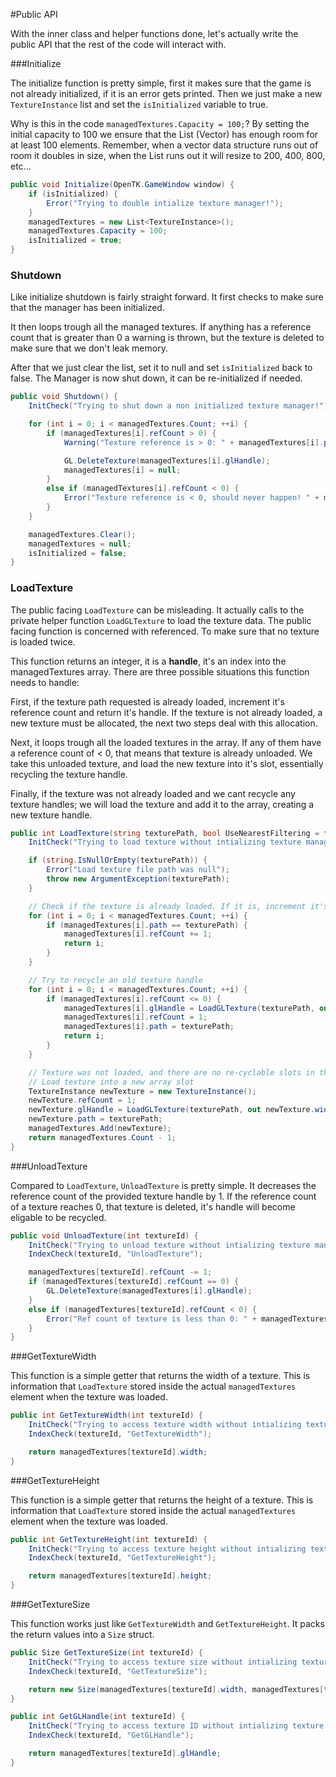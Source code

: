 #Public API

With the inner class and helper functions done, let's actually write the public API that the rest of the code will interact with.

###Initialize

The initialize function is pretty simple, first it makes sure that the game is not already initialized, if it is an error gets printed. Then we just make a new ```TextureInstance``` list and set the  ```isInitialized``` variable to true.

Why is this in the code ```managedTextures.Capacity = 100;```? By setting the initial capacity to 100 we ensure that the List (Vector) has enough room for at least 100 elements. Remember, when a vector data structure runs out of room it doubles in size, when the List runs out it will resize to 200, 400, 800, etc...

```cs
public void Initialize(OpenTK.GameWindow window) {
    if (isInitialized) {
        Error("Trying to double intialize texture manager!");
    }
    managedTextures = new List<TextureInstance>();
    managedTextures.Capacity = 100;
    isInitialized = true;
}
```

### Shutdown

Like initialize shutdown is fairly straight forward. It first checks to make sure that the manager has been initialized. 

It then loops trough all the managed textures. If anything has a reference count that is greater than 0 a warning is thrown, but the texture is deleted to make sure that we don't leak memory.

After that we just clear the list, set it to null and set ```isInitialized``` back to false. The Manager is now shut down, it can be re-initialized if needed.

```cs
public void Shutdown() {
    InitCheck("Trying to shut down a non initialized texture manager!");

    for (int i = 0; i < managedTextures.Count; ++i) {
        if (managedTextures[i].refCount > 0) {
            Warning("Texture reference is > 0: " + managedTextures[i].path);

            GL.DeleteTexture(managedTextures[i].glHandle);
            managedTextures[i] = null;
        }
        else if (managedTextures[i].refCount < 0) {
            Error("Texture reference is < 0, should never happen! " + managedTextures[i].path);
        }
    }

    managedTextures.Clear();
    managedTextures = null;
    isInitialized = false;
}
```

### LoadTexture

The public facing ```LoadTexture``` can be misleading. It actually calls to the private helper function ```LoadGLTexture``` to load the texture data. The public facing function is concerned with referenced. To make sure that no texture is loaded twice. 

This function returns an integer, it is a __handle__, it's an index into the managedTextures array. There are three possible situations this function needs to handle:

First, if the texture path requested is already loaded, increment it's reference count and return it's handle. If the texture is not already loaded, a new texture must be allocated, the next two steps deal with this allocation.

Next, it loops trough all the loaded textures in the array. If any of them have a reference count of < 0, that means that texture is already unloaded. We take this unloaded texture, and load the new texture into it's slot, essentially recycling the texture handle.

Finally, if the texture was not already loaded and we cant recycle any texture handles; we will load the texture and add it to the array, creating a new texture handle.

```cs
public int LoadTexture(string texturePath, bool UseNearestFiltering = false) {
    InitCheck("Trying to load texture without intializing texture manager!");

    if (string.IsNullOrEmpty(texturePath)) {
        Error("Load texture file path was null");
        throw new ArgumentException(texturePath);
    }

    // Check if the texture is already loaded. If it is, increment it's reference count and return it's handle.
    for (int i = 0; i < managedTextures.Count; ++i) {
        if (managedTextures[i].path == texturePath) {
            managedTextures[i].refCount += 1;
            return i;
        }
    }

    // Try to recycle an old texture handle
    for (int i = 0; i < managedTextures.Count; ++i) {
        if (managedTextures[i].refCount <= 0) {
            managedTextures[i].glHandle = LoadGLTexture(texturePath, out managedTextures[i].width, out managedTextures[i].height, UseNearestFiltering);
            managedTextures[i].refCount = 1;
            managedTextures[i].path = texturePath;
            return i;
        }
    }

    // Texture was not loaded, and there are no re-cyclable slots in the array
    // Load texture into a new array slot
    TextureInstance newTexture = new TextureInstance();
    newTexture.refCount = 1;
    newTexture.glHandle = LoadGLTexture(texturePath, out newTexture.width, out newTexture.height, UseNearestFiltering);
    newTexture.path = texturePath;
    managedTextures.Add(newTexture);
    return managedTextures.Count - 1;
}
```

###UnloadTexture

Compared to ```LoadTexture```, ```UnloadTexture``` is pretty simple. It decreases the reference count of the provided texture handle by 1. If the reference count of a texture reaches 0, that texture is deleted, it's handle will become eligable to be recycled.

```cs
public void UnloadTexture(int textureId) {
    InitCheck("Trying to unload texture without intializing texture manager!");
    IndexCheck(textureId, "UnloadTexture");

    managedTextures[textureId].refCount -= 1;
    if (managedTextures[textureId].refCount == 0) {
        GL.DeleteTexture(managedTextures[i].glHandle);
    }
    else if (managedTextures[textureId].refCount < 0) {
        Error("Ref count of texture is less than 0: " + managedTextures[textureId].path);
    }
}
```

###GetTextureWidth

This function is a simple getter that returns the width of a texture. This is information that ```LoadTexture``` stored inside the actual ```managedTextures``` element when the texture was loaded.

```cs
public int GetTextureWidth(int textureId) {
    InitCheck("Trying to access texture width without intializing texture manager!");
    IndexCheck(textureId, "GetTextureWidth");

    return managedTextures[textureId].width;
}
```

###GetTextureHeight

This function is a simple getter that returns the height of a texture. This is information that ```LoadTexture``` stored inside the actual ```managedTextures``` element when the texture was loaded.

```cs
public int GetTextureHeight(int textureId) {
    InitCheck("Trying to access texture height without intializing texture manager!");
    IndexCheck(textureId, "GetTextureHeight");

    return managedTextures[textureId].height;
}
```

###GetTextureSize

This function works just like ```GetTextureWidth``` and ```GetTextureHeight```. It packs the return values into a ```Size``` struct.

```cs
public Size GetTextureSize(int textureId) {
    InitCheck("Trying to access texture size without intializing texture manager!");
    IndexCheck(textureId, "GetTextureSize");

    return new Size(managedTextures[textureId].width, managedTextures[textureId].height);
}
```

```cs
public int GetGLHandle(int textureId) {
    InitCheck("Trying to access texture ID without intializing texture manager!");
    IndexCheck(textureId, "GetGLHandle");

    return managedTextures[textureId].glHandle;
}
```